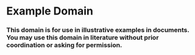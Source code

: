 # Example Domain
### This domain is for use in illustrative examples in documents. You may use this domain in literature without prior coordination or asking for permission.


